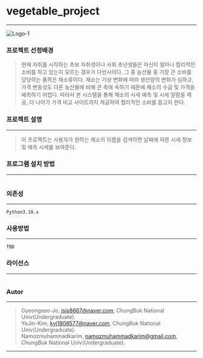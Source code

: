 # vegetable_project
-----------------------------------------------
![Logo-1](https://user-images.githubusercontent.com/95284588/206827594-05e25fd3-3771-4b07-9161-6801c51cc34e.png)
### 프로젝트 선정배경
> 현재 자취를 시작하는 초보 자취생이나 사회 초년생들은 자신이 얼마나 합리적인 소비를 하고 있는지 모르는 경우가 다반사이다. 그 중 농산물 중 가장 큰 소비를 담당하는 품목은 채소류이다. 채소는 기상 변화에 따라 생산량의 변화가 심하고, 가격 변동성도 다른 농산물에 비해 큰 축에 속하기 때문에 채소의 수급 및 가격을 예측하기 어렵다. 따라서 본 시스템을 통해 채소의 시세 예측 및 시세 알람을 제공, 더 나아가 가격 비교 사이트까지 제공하여 합리적인 소비를 돕고자 한다.

### 프로젝트 설명 
-----------------------------------------------
> 이 프로젝트는 사용자가 원하는 채소의 이름을 검색하면 날짜에 따른 시세 정보 및 예측 시세를 보여준다. 

### 프로그램 설치 방법
-----------------------------------------------
```

```
### 의존성
------------------------------------------------
```
Python3.10.x
```
### 사용방법
------------------------------------------------
```
TBD
```
### 라이선스
------------------------------------------------
```

```
### Autor
------------------------------------------------
> Gyeongseo-Jo, jsjs8667@naver.com, ChungBuk National Univ(Undergraduate).<br>
YeJin-Kim, kyj1908577@naver.com, ChungBuk National Univ(Undergraduate).<br>
Namozmuhammadkarim, namozmuhammadkarim@gmail.com, ChungBuk National Univ(Undergraduate).
-----------------------------------------------


